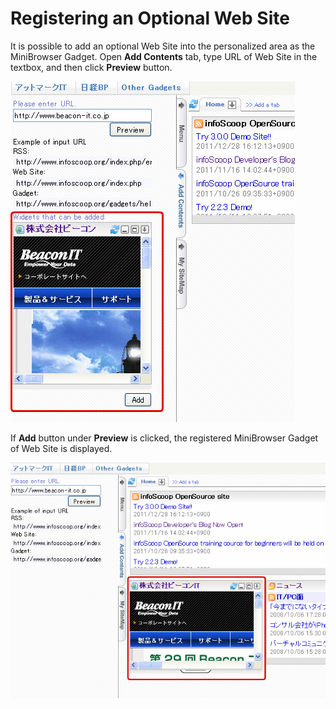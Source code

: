 # Registering an Optional Web Site

It is possible to add an optional Web Site into the personalized area as the MiniBrowser Gadget.
Open **Add Contents** tab, type URL of Web Site in the textbox, and then click **Preview** button.

![Add Contents]

If **Add** button under **Preview** is clicked, the registered MiniBrowser Gadget of Web Site is displayed.

![Added MiniBrowser Gadget]


[Add Contents]: images/user-panel/registering-an-optional-web-site-1.png
[Added MiniBrowser Gadget]: images/user-panel/registering-an-optional-web-site-2.png
